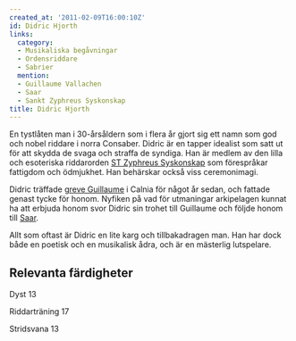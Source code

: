 ```yaml
---
created_at: '2011-02-09T16:00:10Z'
id: Didric Hjorth
links:
  category:
  - Musikaliska begåvningar
  - Ordensriddare
  - Sabrier
  mention:
  - Guillaume Vallachen
  - Saar
  - Sankt Zyphreus Syskonskap
title: Didric Hjorth
---
```


En tystlåten man i 30-årsåldern som i flera år gjort sig ett namn som god och nobel riddare i norra
Consaber. Didric är en tapper idealist som satt ut för att skydda de svaga och straffa de syndiga.
Han är medlem av den lilla och esoteriska riddarorden [ST Zyphreus Syskonskap] som förespråkar
fattigdom och ödmjukhet. Han behärskar också viss ceremonimagi.

Didric träffade [greve Guillaume] i Calnia för något år sedan, och fattade genast tycke för honom.
Nyfiken på vad för utmaningar arkipelagen kunnat ha att erbjuda honom svor Didric sin trohet till
Guillaume och följde honom till [Saar].

Allt som oftast är Didric en lite karg och tillbakadragen man. Han har dock både en poetisk och en
musikalisk ådra, och är en mästerlig lutspelare.

Relevanta färdigheter 
---------------------

Dyst 13

Riddarträning 17

Stridsvana 13

  [ST Zyphreus Syskonskap]: Sankt_Zyphreus_Syskonskap
  [greve Guillaume]: Guillaume_Vallachen
  [Saar]: Saar